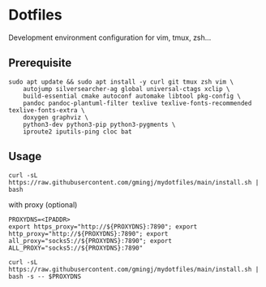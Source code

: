 # Dotfiles

Development environment configuration for vim, tmux, zsh...

## Prerequisite

```shell
sudo apt update && sudo apt install -y curl git tmux zsh vim \
    autojump silversearcher-ag global universal-ctags xclip \
    build-essential cmake autoconf automake libtool pkg-config \
    pandoc pandoc-plantuml-filter texlive texlive-fonts-recommended texlive-fonts-extra \
    doxygen graphviz \
    python3-dev python3-pip python3-pygments \
    iproute2 iputils-ping cloc bat
```

## Usage

```shell
curl -sL https://raw.githubusercontent.com/gmingj/mydotfiles/main/install.sh | bash
```

with proxy (optional)
```shell
PROXYDNS=<IPADDR>
export https_proxy="http://${PROXYDNS}:7890"; export http_proxy="http://${PROXYDNS}:7890"; export all_proxy="socks5://${PROXYDNS}:7890"; export ALL_PROXY="socks5://${PROXYDNS}:7890"

curl -sL https://raw.githubusercontent.com/gmingj/mydotfiles/main/install.sh | bash -s -- $PROXYDNS
```
